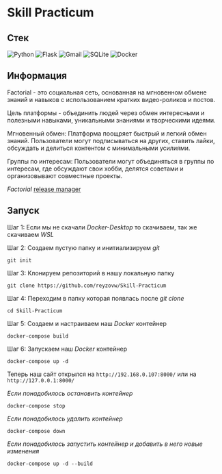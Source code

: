 # Skill Practicum

## Стек

![Python](https://img.shields.io/badge/python-3.11-3670A0?style=for-the-badge&logo=python&logoColor=ffdd54) ![Flask](https://img.shields.io/badge/flask-%238A4182.svg?style=for-the-badge&logo=flask&logoColor=white) ![Gmail](https://img.shields.io/badge/Mail.ru-%231877F2?style=for-the-badge&logo=gmail&logoColor=white) ![SQLite](https://img.shields.io/badge/sqlite-%2307405e.svg?style=for-the-badge&logo=sqlite&logoColor=white) ![Docker](https://img.shields.io/badge/docker-%230db7ed.svg?style=for-the-badge&logo=docker&logoColor=white)

## Информация

Factorial - это социальная сеть, основанная на мгновенном обмене знаний и навыков с использованием кратких видео-роликов и постов.

Цель платформы - объединить людей через обмен интересными и полезными навыками, уникальными знаниями и творческими идеями.

Мгновенный обмен: Платформа поощряет быстрый и легкий обмен знаний. Пользователи могут подписываться на других, ставить лайки, обсуждать и делиться контентом с минимальными усилиями.

Группы по интересам: Пользователи могут объединяться в группы по интересам, где обсуждают свои хобби, делятся советами и организовывают совместные проекты.

*Factorial* [release manager](https://wonderful-zydeco-56f.notion.site/de467a31a964479ca07027f515a05808?v=b260327d37e54a85aa64ea47f6fd5033)

## Запуск

Шаг 1: Если мы не скачали *Docker-Desktop* то скачиваем, так же скачиваем *WSL*

Шаг 2: Создаем пустую папку и инитиализируем *git*
```commandline
git init
```
Шаг 3: Клонируем репозиторий в нашу локальную папку
```commandline
git clone https://github.com/reyzovw/Skill-Practicum
```
Шаг 4: Переходим в папку которая появлась после *git clone*
```commandline
cd Skill-Practicum
```
Шаг 5: Создаем и настраиваем наш *Docker* контейнер
```commandline
docker-compose build
```
Шаг 6: Запускаем наш *Docker* контейнер
```commandline
docker-compose up -d
```

Теперь наш сайт открылся на `http://192.168.0.107:8000/` или на `http://127.0.0.1:8000/`

*Если понадобилось остановить контейнер*
```commandline
docker-compose stop
```
*Если понадобилось удалить контейнер*
```commandline
docker-compose down
```
*Если понадобилось запустить контейнер и добавить в него новые изменения*
```commandline
docker-compose up -d --build
```
